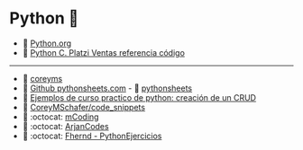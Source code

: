 # Python :snake:

- :link: <a href="https://www.python.org/" target="_blank">Python.org</a>
- :link: <a href="https://github.com/macknilan/Cuaderno/blob/master/Python/C_practico_python__Creacion_de_un_crud/README.md" target="_blank">Python C. Platzi Ventas referencia código</a>

---
- :link: <a href="http://coreyms.com/" target="_blank">coreyms</a>
- :link: <a href="https://github.com/crazyguitar/pysheeet" target="_blank">Github pythonsheets.com</a> - :link: <a href="https://www.pythonsheets.com/index.html" target="_blank">pythonsheets</a>
- :link: [Ejemplos de curso practico de python: creación de un CRUD](https://github.com/macknilan/Cuaderno/tree/master/Python/C_practico_python__Creacion_de_un_crud)
- :link: <a href="https://github.com/CoreyMSchafer/code_snippets" target="_blank">CoreyMSchafer/code_snippets</a>
- :link: :octocat: [mCoding](https://github.com/mCodingLLC/VideosSampleCode)
- :link: :octocat: [ArjanCodes](https://github.com/ArjanCodes)
- :link: :octocat: [Fhernd - PythonEjercicios](https://github.com/Fhernd/PythonEjercicios)


